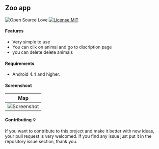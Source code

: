 ## Zoo app
![Open Source Love](https://badges.frapsoft.com/os/v1/open-source.svg?v=102)
[![License MIT](https://img.shields.io/badge/license-MIT-blue.svg)](https://github.com/HouariZegai/QRCodeGenFX/blob/master/LICENSE)

#### Features
* Very simple to use
* You can clik on animal and go to discription page
* you can delete delete animals

#### Requirements
* Android 4.4 and higher.

#### Screenshoot
|  Map  |
|:-------------------:|
| ![Screenshot](screenshots/qrcode_gen.PNG) |

#### Contributing 💡
If you want to contribute to this project and make it better with new ideas, your pull request is very welcomed.
If you find any issue just put it in the repository issue section, thank you.
